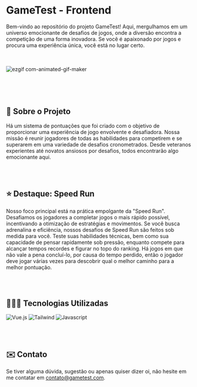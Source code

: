 # GameTest - Frontend

Bem-vindo ao repositório do projeto GameTest! Aqui, mergulhamos em um universo emocionante de desafios de jogos, onde a diversão encontra a competição de uma forma inovadora. Se você é apaixonado por jogos e procura uma experiência única, você está no lugar certo. </br>  </br> </br> 

![ezgif com-animated-gif-maker](https://github.com/miquelven/games_in_a_game/assets/67767211/a2385784-81ae-4a24-a0c6-b8cb53479410)

 </br> </br> </br>


## 📖 Sobre o Projeto

Há um sistema de pontuações que foi criado com o objetivo de proporcionar uma experiência de jogo envolvente e desafiadora. Nossa missão é reunir jogadores de todas as habilidades para competirem e se superarem em uma variedade de desafios cronometrados. Desde veteranos experientes até novatos ansiosos por desafios, todos encontrarão algo emocionante aqui.

</br> </br>

## ⭐ Destaque: Speed Run

Nosso foco principal está na prática empolgante da "Speed Run". Desafiamos os jogadores a completar jogos o mais rápido possível, incentivando a otimização de estratégias e movimentos. Se você busca adrenalina e eficiência, nossos desafios de Speed Run são feitos sob medida para você. Teste suas habilidades técnicas, bem como sua capacidade de pensar rapidamente sob pressão, enquanto compete para alcançar tempos recordes e figurar no topo do ranking. Há jogos em que não vale a pena concluí-lo, por causa do tempo perdido, então o jogador deve jogar várias vezes para descobrir qual o melhor caminho para a melhor pontuação.

</br> </br>

## 👨🏻‍💻 Tecnologias Utilizadas

![Vue.js](https://img.shields.io/badge/vuejs-%2335495e.svg?style=for-the-badge&logo=vuedotjs&logoColor=%234FC08D)
![Tailwind](https://img.shields.io/badge/Tailwind_CSS-38B2AC?style=for-the-badge&logo=tailwind-css&logoColor=white)
![Javascript](https://img.shields.io/badge/JavaScript-323330?style=for-the-badge&logo=javascript&logoColor=F7DF1E)

</br> </br>

## ✉️ Contato

Se tiver alguma dúvida, sugestão ou apenas quiser dizer oi, não hesite em me contatar em [contato@gametest.com](mailto:miquelven.silva@gmail.com).

</br> </br>
